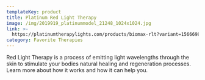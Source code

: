 ```yaml
---
templateKey: product
title: Platinum Red Light Therapy
image: /img/2019919_platinummodel_21248_1024x1024.jpg
link: >-
  https://platinumtherapylights.com/products/biomax-rlt?variant=15666983895106&currency=USD&utm_medium=product_sync&utm_source=google&utm_content=sag_organic&utm_campaign=sag_organic&gclid=Cj0KCQiAoNWOBhCwARIsAAiHnEhQM6pBQ-bsZMl6g_3E3R5gOL0AAXD2raaxCewA0cCJphelN63cgXMaAhvTEALw_wcB
category: Favorite Therapies
---
```

Red Light Therapy is a process of emitting light wavelengths through the skin to stimulate your bodies natural healing and regeneration processes. Learn more about how it works and how it can help you.
